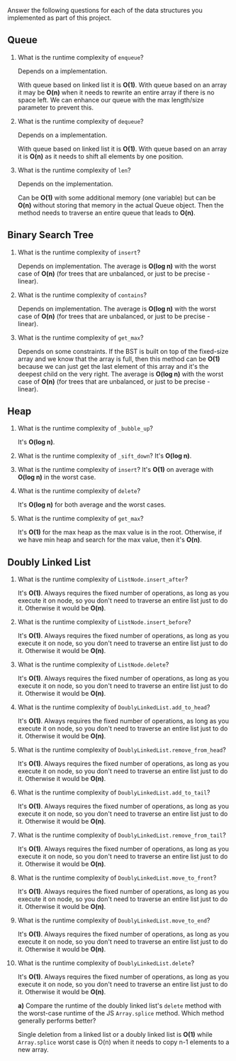 Answer the following questions for each of the data structures you implemented
as part of this project.

## Queue

1. What is the runtime complexity of `enqueue`?

    Depends on a implementation.

    With queue based on linked list it is **O(1)**. With queue based on an array
    it may be **O(n)** when it needs to rewrite an entire array if there is no
    space left. We can enhance our queue with the max length/size parameter to
    prevent this.

2. What is the runtime complexity of `dequeue`?

    Depends on a implementation.

    With queue based on linked list it is **O(1)**. With queue based on an array
    it is **O(n)** as it needs to shift all elements by one position.

3. What is the runtime complexity of `len`?

    Depends on the implementation.

    Can be **O(1)** with some additional memory (one variable) but can be
    **O(n)** without storing that memory in the actual Queue object. Then the
    method needs to traverse an entire queue that leads to **O(n)**.

## Binary Search Tree

1.  What is the runtime complexity of `insert`?

    Depends on implementation. The average is **O(log n)** with the worst case
    of **O(n)** (for trees that are unbalanced, or just to be precise - linear).

2.  What is the runtime complexity of `contains`?

    Depends on implementation. The average is **O(log n)** with the worst case
    of **O(n)** (for trees that are unbalanced, or just to be precise - linear).

3.  What is the runtime complexity of `get_max`?

    Depends on some constraints. If the BST is built on top of the fixed-size
    array and we know that the array is full, then this method can be **O(1)**
    because we can just get the last element of this array and it's the deepest
    child on the very right. The average is **O(log n)** with the worst case of
    **O(n)** (for trees that are unbalanced, or just to be precise - linear).

## Heap

1. What is the runtime complexity of `_bubble_up`?

    It's **O(log n)**.

2. What is the runtime complexity of `_sift_down`? It's **O(log n)**.

3. What is the runtime complexity of `insert`? It's **O(1)** on average with
   **O(log n)** in the worst case.

4. What is the runtime complexity of `delete`?

    It's **O(log n)** for both average and the worst cases.

5. What is the runtime complexity of `get_max`?

    It's **O(1)** for the max heap as the max value is in the root. Otherwise,
    if we have min heap and search for the max value, then it's **O(n)**.

## Doubly Linked List

1.  What is the runtime complexity of `ListNode.insert_after`?

    It's **O(1)**. Always requires the fixed number of operations, as long as
    you execute it on node, so you don't need to traverse an entire list just to
    do it. Otherwise it would be **O(n)**.

2.  What is the runtime complexity of `ListNode.insert_before`?

    It's **O(1)**. Always requires the fixed number of operations, as long as
    you execute it on node, so you don't need to traverse an entire list just to
    do it. Otherwise it would be **O(n)**.

3.  What is the runtime complexity of `ListNode.delete`?

    It's **O(1)**. Always requires the fixed number of operations, as long as
    you execute it on node, so you don't need to traverse an entire list just to
    do it. Otherwise it would be **O(n)**.

4.  What is the runtime complexity of `DoublyLinkedList.add_to_head`?

    It's **O(1)**. Always requires the fixed number of operations, as long as
    you execute it on node, so you don't need to traverse an entire list just to
    do it. Otherwise it would be **O(n)**.

5.  What is the runtime complexity of `DoublyLinkedList.remove_from_head`?

    It's **O(1)**. Always requires the fixed number of operations, as long as
    you execute it on node, so you don't need to traverse an entire list just to
    do it. Otherwise it would be **O(n)**.

6.  What is the runtime complexity of `DoublyLinkedList.add_to_tail`?

    It's **O(1)**. Always requires the fixed number of operations, as long as
    you execute it on node, so you don't need to traverse an entire list just to
    do it. Otherwise it would be **O(n)**.

7.  What is the runtime complexity of `DoublyLinkedList.remove_from_tail`?

    It's **O(1)**. Always requires the fixed number of operations, as long as
    you execute it on node, so you don't need to traverse an entire list just to
    do it. Otherwise it would be **O(n)**.

8.  What is the runtime complexity of `DoublyLinkedList.move_to_front`?

    It's **O(1)**. Always requires the fixed number of operations, as long as
    you execute it on node, so you don't need to traverse an entire list just to
    do it. Otherwise it would be **O(n)**.

9.  What is the runtime complexity of `DoublyLinkedList.move_to_end`?

    It's **O(1)**. Always requires the fixed number of operations, as long as
    you execute it on node, so you don't need to traverse an entire list just to
    do it. Otherwise it would be **O(n)**.

10. What is the runtime complexity of `DoublyLinkedList.delete`?

    It's **O(1)**. Always requires the fixed number of operations, as long as
    you execute it on node, so you don't need to traverse an entire list just to
    do it. Otherwise it would be **O(n)**.

    **a)** Compare the runtime of the doubly linked list's `delete` method with
    the worst-case runtime of the JS `Array.splice` method. Which method
    generally performs better?

    Single deletion from a linked list or a doubly linked list is **O(1)** while
    `Array.splice` worst case is O(n) when it needs to copy n-1 elements to a
    new array.
